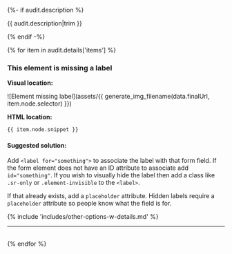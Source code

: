 {%- if audit.description %}

{{ audit.description|trim }}

{% endif -%}

{% for item in audit.details['items'] %}

### This element is missing a label

__Visual location:__

![Element missing label](assets/{{ generate_img_filename(data.finalUrl, item.node.selector) }})

__HTML location:__

```html
{{ item.node.snippet }}
```

#### Suggested solution:
Add `<label for="something">` to associate the label with that form field. If the form element does not have an ID attribute to associate add `id="something"`.
If you wish to visually hide the label then add a class like `.sr-only` or `.element-invisible` to the `<label>`.

If that already exists, add a `placeholder` attribute. Hidden labels require a `placeholder` attribute so people know what the field is for.

{% include 'includes/other-options-w-details.md' %}

<hr>

<br>
{% endfor %}